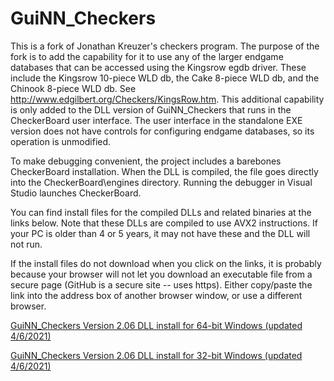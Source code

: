 # GuiNN_Checkers
This is a fork of Jonathan Kreuzer's checkers program. The purpose of the fork is to add the capability for it to use any of the larger endgame databases that can be accessed using the Kingsrow egdb driver. These include the Kingsrow 10-piece WLD db, the Cake 8-piece WLD db, and the Chinook 8-piece WLD db. See http://www.edgilbert.org/Checkers/KingsRow.htm. This additional capability is only added to the DLL version of GuiNN_Checkers that runs in the CheckerBoard user interface. The user interface in the standalone EXE version does not have controls for configuring endgame databases, so its operation is unmodified.

To make debugging convenient, the project includes a barebones CheckerBoard installation. When the DLL is compiled, the file goes directly into the CheckerBoard\engines directory. Running the debugger in Visual Studio launches CheckerBoard.

You can find install files for the compiled DLLs and related binaries at the links below. Note that these DLLs are compiled to use AVX2 instructions. If your PC is older than 4 or 5 years, it may not have these and the DLL will not run.

If the install files do not download when you click on the links, it is probably because your browser will not let you download an executable file from a secure page (GitHub is a secure site -- uses https). Either copy/paste the link into the address box of another browser window, or use a different browser.

[GuiNN_Checkers Version 2.06 DLL install for 64-bit Windows (updated 4/6/2021)](http://www.edgilbert.org/EnglishCheckers/downloads/gui_nn64_2.06_setup.exe)

[GuiNN_Checkers Version 2.06 DLL install for 32-bit Windows (updated 4/6/2021)](http://www.edgilbert.org/EnglishCheckers/downloads/gui_nn32_2.06_setup.exe)

